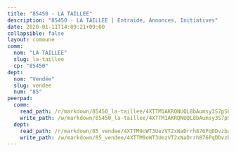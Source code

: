 ```yaml
---
title: "85450 - LA TAILLEE"
description: "85450 - LA TAILLEE | Entraide, Annonces, Initiatives"
date: 2020-01-11T14:09:21+09:00
collapsible: false
layout: commune
comm:
  nom: "LA TAILLEE"
  slug: la-taillee
  cp: "85450"
dept:
  nom: "Vendée"
  slug: vendee
  num: "85"
peerpad:
  comm:
    read_path: /r/markdown/85450_la-taillee/4XTTM1AKRQNUQL8bAumsy3S7pS67vfgVQ1fh47XUCfCKB68sm
    write_path: /w/markdown/85450_la-taillee/4XTTM1AKRQNUQL8bAumsy3S7pS67vfgVQ1fh47XUCfCKB68sm-K3TgV6t3yDNURuCmxkwZMSLd4hefTq1meV3CEWkPdRv7zGF7ThWmvdTjEgMMWknqfz6B72G5EdGJdmna2gtNDRb5UM3S4e8rWkyxPHyqfDwAhg3T4VRecdBaU7whZWK8Wkqusbpf
  dept:
    read_path: /r/markdown/85_vendee/4XTTM9oWT3UezVT2xNaDrrh876PqDDvzbaovSPP6P6ha63Ezk
    write_path: /w/markdown/85_vendee/4XTTM9oWT3UezVT2xNaDrrh876PqDDvzbaovSPP6P6ha63Ezk-K3TgTz4T2Ao5CxcmNgKRpi6DXEbSZWgvvZNdT7V4KiJycR1vvtGLxg5iYYYKajishdNzKNazAywn7vjwqtQs859ALiENaqFJQsULDwd4rYqVPy8n3JbNCeuPxinCnetCgcSuCcyv
---
```


